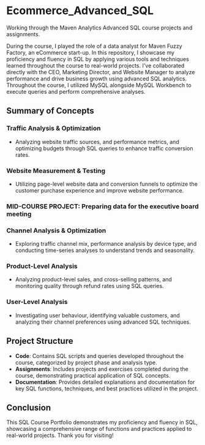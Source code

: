 # Ecommerce_Advanced_SQL
Working through the Maven Analytics Advanced SQL course projects and assignments. 

During the course, I played the role of a data analyst for Maven Fuzzy Factory, an eCommerce start-up. In this repository, I showcase my proficiency and fluency in SQL by applying various tools and techniques learned throughout the course to real-world projects. I've collaborated directly with the CEO, Marketing Director, and Website Manager to analyze performance and drive business growth using advanced SQL analytics. Throughout the course, I utilized MySQL alongside MySQL Workbench to execute queries and perform comprehensive analyses.

## Summary of Concepts

### Traffic Analysis & Optimization
- Analyzing website traffic sources, and performance metrics, and optimizing budgets through SQL queries to enhance traffic conversion rates.

### Website Measurement & Testing
- Utilizing page-level website data and conversion funnels to optimize the customer purchase experience and improve website performance.

### MID-COURSE PROJECT: Preparing data for the executive board meeting

### Channel Analysis & Optimization
- Exploring traffic channel mix, performance analysis by device type, and conducting time-series analyses to understand trends and seasonality.

### Product-Level Analysis
- Analyzing product-level sales, and cross-selling patterns, and monitoring quality through refund rates using SQL queries.

### User-Level Analysis
- Investigating user behaviour, identifying valuable customers, and analyzing their channel preferences using advanced SQL techniques.

## Project Structure
- **Code**: Contains SQL scripts and queries developed throughout the course, categorized by project phase and analysis type.
- **Assignments**: Includes projects and exercises completed during the course, demonstrating practical application of SQL concepts.
- **Documentation**: Provides detailed explanations and documentation for key SQL functions, techniques, and best practices utilized in the project.

## Conclusion
This SQL Course Portfolio demonstrates my proficiency and fluency in SQL, showcasing a comprehensive range of functions and practices applied to real-world projects. Thank you for visiting!
